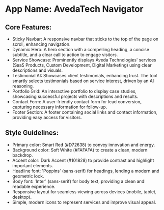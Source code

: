 # **App Name**: AvedaTech Navigator

## Core Features:

- Sticky Navbar: A responsive navbar that sticks to the top of the page on scroll, enhancing navigation.
- Dynamic Hero: A hero section with a compelling heading, a concise subtitle, and a clear call to action to engage visitors.
- Service Showcase: Prominently displays Aveda Technologies' services (SaaS Products, Custom Development, Digital Marketing) using clear descriptions and visuals.
- Testimonial AI: Showcases client testimonials, enhancing trust. The tool smartly selects testimonials based on service interest, driven by an AI reasoning.
- Portfolio Grid: An interactive portfolio to display case studies, showcasing successful projects with descriptions and results.
- Contact Form: A user-friendly contact form for lead conversion, capturing necessary information for follow-up.
- Footer Section: A footer containing social links and contact information, providing easy access for visitors.

## Style Guidelines:

- Primary color: Smart Red (#D72638) to convey innovation and energy.
- Background color: Soft White (#FAFAFA) to create a clean, modern backdrop.
- Accent color: Dark Accent (#101828) to provide contrast and highlight important elements.
- Headline font: 'Poppins' (sans-serif) for headings, lending a modern and geometric look.
- Body font: 'Inter' (sans-serif) for body text, providing a clean and readable experience.
- Responsive layout for seamless viewing across devices (mobile, tablet, desktop).
- Simple, modern icons to represent services and improve visual appeal.